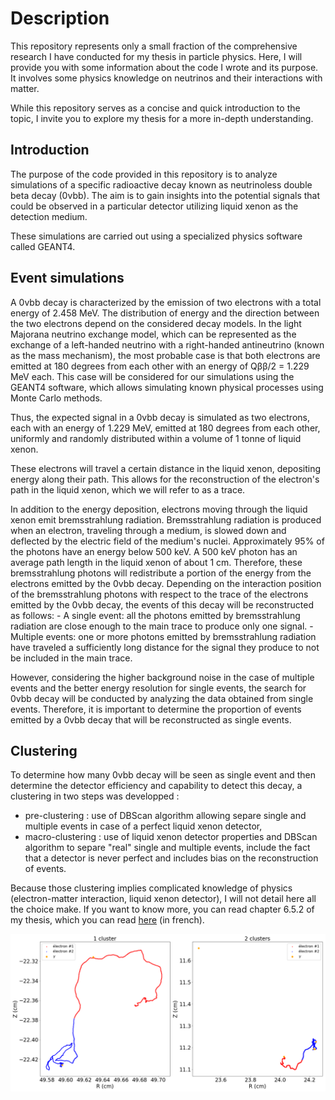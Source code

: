 # Description 

This repository represents only a small fraction of the comprehensive research I have conducted for my thesis in particle physics. Here, I will provide you with some information about the code I wrote and its purpose. It involves some physics knowledge on neutrinos and their interactions with matter. 

While this repository serves as a concise and quick introduction to the topic, I invite you to explore my thesis for a more in-depth understanding.

## Introduction 

The purpose of the code provided in this repository is to analyze simulations of a specific radioactive decay known as neutrinoless double beta decay (0vbb). The aim is to gain insights into the potential signals that could be observed in a particular detector utilizing liquid xenon as the detection medium.

These simulations are carried out using a specialized physics software called GEANT4.

## Event simulations 

A 0vbb decay is characterized by the emission of two electrons with a total energy of 2.458 MeV. The distribution of energy and the direction between the two electrons depend on the considered decay models. In the light Majorana neutrino exchange model, which can be represented as the exchange of a left-handed neutrino with a right-handed antineutrino (known as the mass mechanism), the most probable case is that both electrons are emitted at 180 degrees from each other with an energy of Qββ/2 = 1.229 MeV each. This case will be considered for our simulations using the GEANT4 software, which allows simulating known physical processes using Monte Carlo methods. 

Thus, the expected signal in a 0vbb decay is simulated as two electrons, each with an energy of 1.229 MeV, emitted at 180 degrees from each other, uniformly and randomly distributed within a volume of 1 tonne of liquid xenon.


These electrons will travel a certain distance in the liquid xenon, depositing energy along their path. This allows for the reconstruction of the electron's path in the liquid xenon, which we will refer to as a trace.

In addition to the energy deposition, electrons moving through the liquid xenon emit bremsstrahlung radiation. Bremsstrahlung radiation is produced when an electron, traveling through a medium, is slowed down and deflected by the electric field of the medium's nuclei. Approximately 95% of the photons have an energy below 500 keV. A 500 keV photon has an average path length in the liquid xenon of about 1 cm. Therefore, these bremsstrahlung photons will redistribute a portion of the energy from the electrons emitted by the 0vbb decay. Depending on the interaction position of the bremsstrahlung photons with respect to the trace of the electrons emitted by the 0vbb decay, the events of this decay will be reconstructed as follows:
    - A single event: all the photons emitted by bremsstrahlung radiation are close enough to the main trace to produce only one signal.
    - Multiple events: one or more photons emitted by bremsstrahlung radiation have traveled a sufficiently long distance for the signal they produce to not be included in the main trace.

However, considering the higher background noise in the case of multiple events and the better energy resolution for single events, the search for 0vbb decay will be conducted by analyzing the data obtained from single events. Therefore, it is important to determine the proportion of events emitted by a 0vbb decay that will be reconstructed as single events.

## Clustering

To determine how many 0vbb decay will be seen as single event and then determine the detector efficiency and capability to detect this decay, a clustering in two steps was developped : 

  - pre-clustering : use of DBScan algorithm allowing separe single and multiple events in case of a perfect liquid xenon detector,
  - macro-clustering : use of liquid xenon detector properties and DBScan algorithm to separe "real" single and multiple events, include the fact that a detector is never perfect and includes bias on the reconstruction of events. 
  
Because those clustering implies complicated knowledge of physics (electron-matter interaction, liquid xenon detector), I will not detail here all the choice make. If you want to know more, you can read chapter 6.5.2 of my thesis, which you can read [here](https://theses.hal.science/tel-02926324) (in french).

<img align="left" src="thesis_0vbb_simulation_clustering/simulations_geant4_ex.png">



